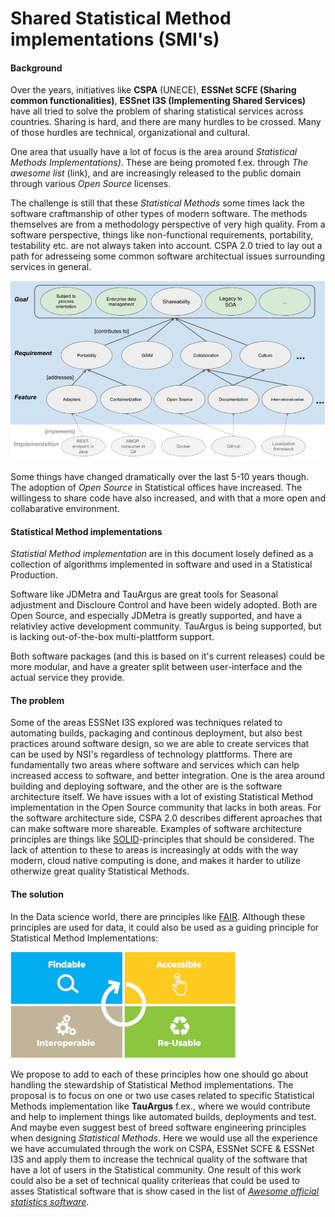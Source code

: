 # Shared Statistical Method implementations (SMI's)

#### Background

Over the years, initiatives like __CSPA__ (UNECE), __ESSNet SCFE (Sharing common functionalities)__, __ESSnet I3S (Implementing Shared Services)__ have all tried to solve the problem of sharing statistical services across countries. Sharing is hard, and there are many hurdles to be crossed. Many of those hurdles are technical, organizational and cultural. 

One area that usually have a lot of focus is the area around _Statistical Methods Implementations)_. These are being promoted f.ex. through _The awesome list_ (link), and are increasingly released to the public domain through various _Open Source_ licenses. 

The challenge is still that these _Statistical Methods_ some times lack the software craftmanship of other types of modern software. The methods themselves are from a methodology perspective of very high quality.  From a software perspective, things like non-functional requirements, portability, testability etc. are not always taken into account. CSPA 2.0 tried to lay out a path for adresseing some common software architectual issues surrounding services in general. 

![CSPA 2.0](cspa.png)

Some things have changed dramatically over the last 5-10 years though. The adoption of _Open Source_ in Statistical offices have increased. The willingess to share code have also increased, and with that a more open and collabarative environment. 

#### Statistical Method implementations

_Statistial Method implementation_ are in this document losely defined as a collection of algorithms implemented in software and used in a Statistical Production.

Software like JDMetra and TauArgus are great tools for Seasonal adjustment and Discloure Control and have been widely adopted. Both are Open Source, and especially JDMetra is greatly supported, and have a relativley active development community. TauArgus is being supported, but is lacking out-of-the-box multi-plattform support. 

Both software packages (and this is based on it's current releases) could be more modular, and have a greater split between user-interface and the actual service they provide. 

#### The problem

Some of the areas ESSNet I3S explored was techniques related to automating builds, packaging and continous deployment, but also best practices around software design, so we are able to create services that can be used by NSI's regardless of technology plattforms. There are fundamentally two areas where software and services which can help increased access to software, and better integration. One is the area around building and deploying software, and the other are is the software architecture itself. We have issues with a lot of existing Statistical Method implementation in the Open Source community that lacks in both areas. For the software architecture side, CSPA 2.0 describes different aproaches that can make software more shareable. Examples of software architecture principles are things like [SOLID](https://en.wikipedia.org/wiki/SOLID)-principles that should be considered. The lack of attention to these to areas is increasingly at odds with the way modern, cloud native computing is done, and makes it harder to utilize otherwize great quality Statistical Methods.  

#### The solution

In the Data science world, there are principles like [FAIR](https://en.wikipedia.org/wiki/FAIR_data). Although these principles are used for data, it could also be used as a guiding principle for Statistical Method Implementations:

![FAIR](fair.png)

We propose to add to each of these principles how one should go about handling the stewardship of Statistical Method implementations. The proposal is to focus on one or two use cases related to specific Statistical Methods implementation like __TauArgus__ f.ex., where we would contribute and help to implement things like automated builds, deployments and test. And maybe even suggest best of breed software engineering principles when designing _Statistical Methods_. Here we would use all the experience we have accumulated through the work on CSPA, ESSNet SCFE & ESSNet I3S and apply them to increase the technical quality of the software that have a lot of users in the Statistical community. One result of this work could also be a set of technical quality criterieas that could be used to asses Statistical software that is show cased in the list of [_Awesome official statistics software_](https://github.com/SNStatComp/awesome-official-statistics-software).